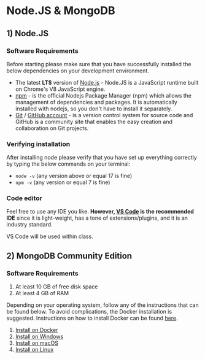# Node.JS & MongoDB

## 1) Node.JS
### Software Requirements

Before starting please make sure that you have successfully installed the below dependencies on your development environment.

- The latest **LTS** version of [Node.js](https://nodejs.org/en/) - Node.JS is a JavaScript runtime built on Chrome's V8 JavaScript engine.
- [npm](https://www.npmjs.com/) - is the official Nodejs Package Manager (npm) which allows the management of dependencies and packages. It is automatically installed with nodejs, so you don't have to install it separately.
- [Git](https://git-scm.com/) / [GitHub account](https://github.com/) - is a version control system for source code and GitHub is a community site that enables the easy creation and collaboration on Git projects.

### Verifying installation

After installing node please verify that you have set up everything correctly by typing the below commands on your terminal:

- `node -v` (any version above or equal 17 is fine)
- `npm -v` (any version or equal 7 is fine)

### Code editor

Feel free to use any IDE you like. **However, [VS Code](https://code.visualstudio.com/) is the recommended IDE** since it is light-weight, has a tone of extensions/plugins, and it is an industry standard.

VS Code will be used within class.

## 2) MongoDB Community Edition

### Software Requirements
1) At least 10 GB of free disk space
2) At least 4 GB of RAM

Depending on your operating system, follow any of the instructions that can be found below. To avoid complications, the Docker installation is suggested. Instructions on how to install Docker can be found [here](https://github.com/codehub-learn/development-environment-setup/blob/main/docker.md).

1) [Install on Docker](https://www.mongodb.com/docs/manual/tutorial/install-mongodb-community-with-docker/#std-label-docker-mongodb-community-install)
2) [Install on Windows](https://www.mongodb.com/docs/manual/tutorial/install-mongodb-on-windows/#std-label-install-mdb-community-windows)
3) [Install on macOS](https://www.mongodb.com/docs/manual/tutorial/install-mongodb-on-os-x/#std-label-install-mdb-community-macos)
4) [Install on Linux](https://www.mongodb.com/docs/manual/administration/install-community/)
